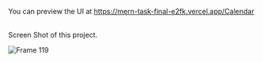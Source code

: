 
You can preview the UI at https://mern-task-final-e2fk.vercel.app/Calendar    


Screen Shot of this project.

![Frame 119](https://github.com/akp660/mern_task_final/assets/72183243/b2a66b05-d954-46fc-92ef-dda771cbff5a)
